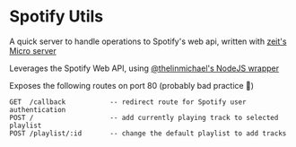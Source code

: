 # Spotify Utils
A quick server to handle operations to Spotify's web api, written with [zeit's Micro server](https://github.com/zeit/micro)

Leverages the Spotify Web API, using [@thelinmichael's NodeJS wrapper](https://github.com/thelinmichael/spotify-web-api-node)

Exposes the following routes on port 80 (probably bad practice 😬)

```
GET  /callback           -- redirect route for Spotify user authentication
POST /                   -- add currently playing track to selected playlist
POST /playlist/:id       -- change the default playlist to add tracks
```

